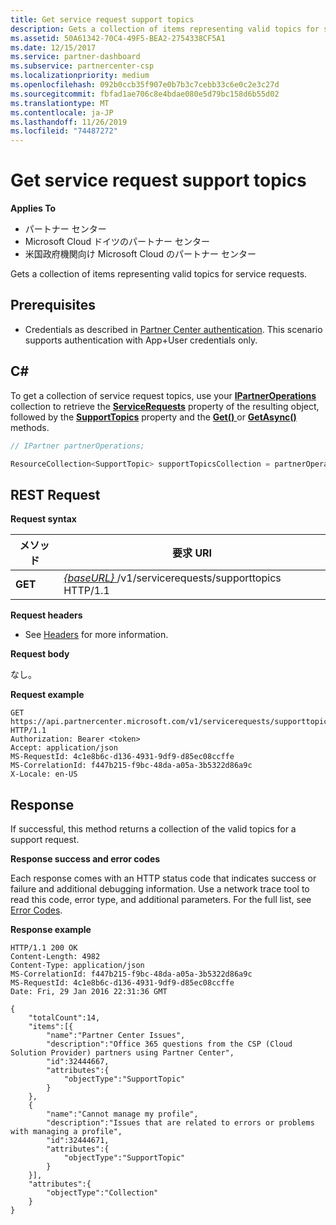 ```yaml
---
title: Get service request support topics
description: Gets a collection of items representing valid topics for service requests.
ms.assetid: 50A61342-70C4-49F5-BEA2-2754338CF5A1
ms.date: 12/15/2017
ms.service: partner-dashboard
ms.subservice: partnercenter-csp
ms.localizationpriority: medium
ms.openlocfilehash: 092b0ccb35f907e0b7b3c7cebb33c6e0c2e3c27d
ms.sourcegitcommit: fbfad1ae706c8e4bdae080e5d79bc158d6b55d02
ms.translationtype: MT
ms.contentlocale: ja-JP
ms.lasthandoff: 11/26/2019
ms.locfileid: "74487272"
---
```

# <a name="get-service-request-support-topics"></a>Get service request support topics

**Applies To**

- パートナー センター
- Microsoft Cloud ドイツのパートナー センター
- 米国政府機関向け Microsoft Cloud のパートナー センター

Gets a collection of items representing valid topics for service requests.

## <a name="span-idprerequisitesspan-idprerequisitesspan-idprerequisitesprerequisites"></a><span id="Prerequisites"/><span id="prerequisites"/><span id="PREREQUISITES"/>Prerequisites


- Credentials as described in [Partner Center authentication](partner-center-authentication.md). This scenario supports authentication with App+User credentials only.

## <a name="span-idc_span-idc_c"></a><span id="C_"/><span id="c_"/>C#


To get a collection of service request topics, use your [**IPartnerOperations**](https://docs.microsoft.com/dotnet/api/microsoft.store.partnercenter.ipartner) collection to retrieve the [**ServiceRequests**](https://docs.microsoft.com/dotnet/api/microsoft.store.partnercenter.ipartner.servicerequests) property of the resulting object, followed by the [**SupportTopics**](https://docs.microsoft.com/dotnet/api/microsoft.store.partnercenter.servicerequests.isupporttopicscollection) property and the [**Get()** ](https://docs.microsoft.com/dotnet/api/microsoft.store.partnercenter.servicerequests.isupporttopicscollection.get) or [**GetAsync()** ](https://docs.microsoft.com/dotnet/api/microsoft.store.partnercenter.servicerequests.isupporttopicscollection.getasync) methods.

``` csharp
// IPartner partnerOperations;

ResourceCollection<SupportTopic> supportTopicsCollection = partnerOperations.ServiceRequests.SupportTopics.Get();
```

## <a name="span-idrest_requestspan-idrest_requestspan-idrest_requestrest-request"></a><span id="REST_Request"/><span id="rest_request"/><span id="REST_REQUEST"/>REST Request


**Request syntax**

| メソッド  | 要求 URI                                                                           |
|---------|---------------------------------------------------------------------------------------|
| **GET** | [ *{baseURL}* ](partner-center-rest-urls.md)/v1/servicerequests/supporttopics HTTP/1.1 |

 

**Request headers**

- See [Headers](headers.md) for more information.

**Request body**

なし。

**Request example**

```http
GET https://api.partnercenter.microsoft.com/v1/servicerequests/supporttopics HTTP/1.1
Authorization: Bearer <token>
Accept: application/json
MS-RequestId: 4c1e8b6c-d136-4931-9df9-d85ec08ccffe
MS-CorrelationId: f447b215-f9bc-48da-a05a-3b5322d86a9c
X-Locale: en-US
```

## <a name="span-idresponsespan-idresponsespan-idresponseresponse"></a><span id="Response"/><span id="response"/><span id="RESPONSE"/>Response


If successful, this method returns a collection of the valid topics for a support request.

**Response success and error codes**

Each response comes with an HTTP status code that indicates success or failure and additional debugging information. Use a network trace tool to read this code, error type, and additional parameters. For the full list, see [Error Codes](error-codes.md).

**Response example**

```http
HTTP/1.1 200 OK
Content-Length: 4982
Content-Type: application/json
MS-CorrelationId: f447b215-f9bc-48da-a05a-3b5322d86a9c
MS-RequestId: 4c1e8b6c-d136-4931-9df9-d85ec08ccffe
Date: Fri, 29 Jan 2016 22:31:36 GMT

{
    "totalCount":14,
    "items":[{
        "name":"Partner Center Issues",
        "description":"Office 365 questions from the CSP (Cloud Solution Provider) partners using Partner Center",
        "id":32444667,
        "attributes":{
            "objectType":"SupportTopic"
        }
    },
    {
        "name":"Cannot manage my profile",
        "description":"Issues that are related to errors or problems with managing a profile",
        "id":32444671,
        "attributes":{
            "objectType":"SupportTopic"
        }
    }],
    "attributes":{
        "objectType":"Collection"
    }
}
```